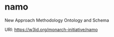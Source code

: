 # namo 

New Approach Methodology Ontology and Schema

URI: https://w3id.org/monarch-initiative/namo